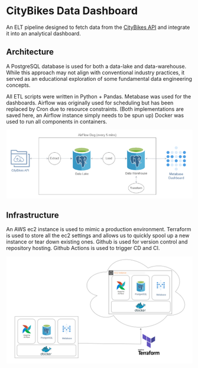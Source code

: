 # CityBikes Data Dashboard

An ELT pipeline designed to fetch data from the [CityBikes API](https://api.citybik.es/v2/) and integrate it into an analytical dashboard.

## Architecture

A PostgreSQL database is used for both a data-lake and data-warehouse. While this approach may not align with conventional industry practices, it served as an educational exploration of some fundamental data engineering concepts.

All ETL scripts were written in Python + Pandas. Metabase was used for the dashboards. Airflow was originally used for scheduling but has been replaced by Cron due to resource constraints. (Both implementations are saved here, an Airflow instance simply needs to be spun up)
Docker was used to run all components in containers. 

![Pipeline](resources/images/citybikes_pipeline_diagram.png)

## Infrastructure

An AWS ec2 instance is used to mimic a production environment. Terraform is used to store all the ec2 settings and allows us to quickly spool up a new instance or tear down existing ones. Github is used for version control and repository hosting. Github Actions is used to trigger CD and CI.

![infra](resources/images/citybikes_infra_diagram.png)


